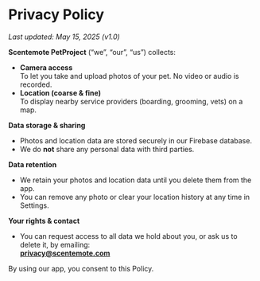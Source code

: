 # Privacy Policy

_Last updated: May 15, 2025 (v1.0)_

**Scentemote PetProject** (“we”, “our”, “us”) collects:

- **Camera access**  
  To let you take and upload photos of your pet. No video or audio is recorded.
- **Location (coarse & fine)**  
  To display nearby service providers (boarding, grooming, vets) on a map.

**Data storage & sharing**  
- Photos and location data are stored securely in our Firebase database.  
- We do **not** share any personal data with third parties.

**Data retention**  
- We retain your photos and location data until you delete them from the app.  
- You can remove any photo or clear your location history at any time in Settings.

**Your rights & contact**  
- You can request access to all data we hold about you, or ask us to delete it, by emailing:  
  **privacy@scentemote.com**

By using our app, you consent to this Policy.
